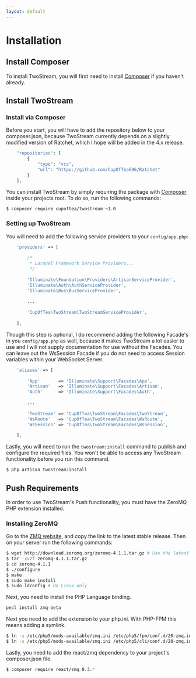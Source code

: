 ```yaml
---
layout: default
---
```


# Installation
<!-- [[TOC]] -->

## Install Composer

To install TwoStream, you will first need to install [Composer][composer] if you haven't already.

## Install TwoStream

### Install via Composer

Before you start, you will have to add the repository below to your composer.json, because TwoStream currently depends on a slightly modified version of Ratchet, which I hope will be added in the 4.x release.

```php
    "repositories": [
        {
            "type": "vcs",
            "url": "https://github.com/CupOfTea696/Ratchet"
        }
    ],
```

You can install TwoStream by simply requiring the package with [Composer][composer] inside your projects root. To do so, run the following commands:

```bash
$ composer require cupoftea/twostream ~1.0
```

### Setting up TwoStream

You will need to add the following service providers to your `config/app.php`:

```php
	'providers' => [
        
		/*
		 * Laravel Framework Service Providers...
		 */
        
        'Illuminate\Foundation\Providers\ArtisanServiceProvider',
        'Illuminate\Auth\AuthServiceProvider',
        'Illuminate\Bus\BusServiceProvider',
        
        ...
        
        'CupOfTea\TwoStream\TwoStreamServiceProvider',
        
	],
```
Though this step is optional, I do recommend adding the following Facade's in you `config/app.php` as well, because it makes TwoStream a lot easier to use and I will not supply documentation for use without the Facades. You can leave out the WsSession Facade if you do not need to access Session variables within your WebSocket Server.

```php
    'aliases' => [
        
		'App'       => 'Illuminate\Support\Facades\App',
		'Artisan'   => 'Illuminate\Support\Facades\Artisan',
		'Auth'      => 'Illuminate\Support\Facades\Auth',
		
		...
		
        'TwoStream' => 'CupOfTea\TwoStream\Facades\TwoStream',
        'WsRoute'   => 'CupOfTea\TwoStream\Facades\WsRoute',
        'WsSession' => 'CupOfTea\TwoStream\Facades\WsSession',
        
	],
```

Lastly, you will need to run the `twostream:install` command to publish and configure the required files. You won't be able to access any TwoStream functionality before you run this command.

```bash
$ php artisan twostream:install
```

## Push Requirements

In order to use TwoStream's Push functionality, you must have the ZeroMQ PHP extension installed.

### Installing ZeroMQ

Go to the [ZMQ website](http://zeromq.org/intro:get-the-software), and copy the link to the latest stable release. Then on your server run the following commands:

```bash
$ wget http://download.zeromq.org/zeromq-4.1.1.tar.gz # Use the latest release!
$ tar -xvzf zeromq-4.1.1.tar.gz
$ cd zeromq-4.1.1
$ ./configure
$ make
$ sudo make install
$ sudo ldconfig # On Linux only
```

Next, you need to install the PHP Language binding.

```bash
pecl install zmq-beta
```

Next you need to add the extension to your php.ini. With PHP-FPM this means adding a symlink.

```bash
$ ln -s /etc/php5/mods-available/zmq.ini /etc/php5/fpm/conf.d/20-zmq.ini
$ ln -s /etc/php5/mods-available/zmq.ini /etc/php5/cli/conf.d/20-zmq.ini
```

Lastly, you need to add the react/zmq dependency to your project's composer.json file.

```bash
$ composer require react/zmq 0.3.*
```

[composer]: https://getcomposer.org/doc/00-intro.md

